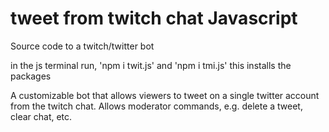 # tweet from twitch chat Javascript
Source code to a twitch/twitter bot

in the js terminal run, 'npm i twit.js' and 'npm i tmi.js' this installs the packages

A customizable bot that allows viewers to tweet on a single twitter account from the twitch chat.  Allows moderator commands, e.g. delete a tweet, clear chat, etc. 
